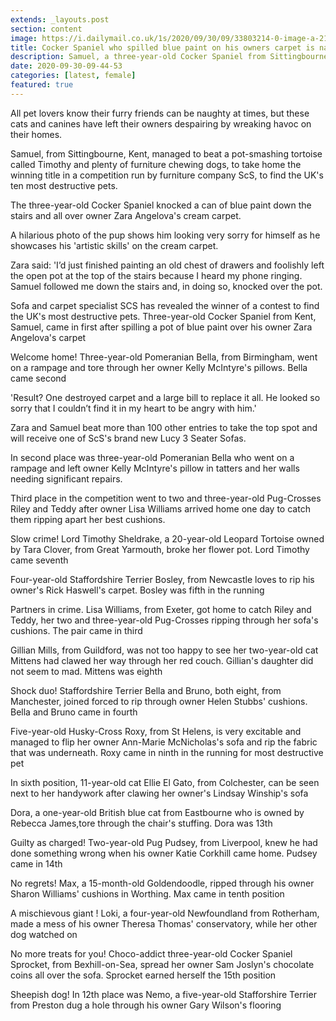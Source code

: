 ```yaml
---
extends: _layouts.post
section: content
image: https://i.dailymail.co.uk/1s/2020/09/30/09/33803214-0-image-a-21_1601453621675.jpg 
title: Cocker Spaniel who spilled blue paint on his owners carpet is named the UKs most destructive pet 
description: Samuel, a three-year-old Cocker Spaniel from Sittingbourne, Kent, was named the UKs most destructive pet by retail company SCS after spilling paint all over his owners cream carpet. 
date: 2020-09-30-09-44-53 
categories: [latest, female] 
featured: true 
--- 
```

All pet lovers know their furry friends can be naughty at times, but these cats and canines have left their owners despairing by wreaking havoc on their homes. 

Samuel, from Sittingbourne, Kent, managed to beat a pot-smashing tortoise called Timothy and plenty of furniture chewing dogs, to take home the winning title in a competition run by furniture company ScS, to find the UK's ten most destructive pets.

The three-year-old Cocker Spaniel knocked a can of blue paint down the stairs and all over owner Zara Angelova's cream carpet.

A hilarious photo of the pup shows him looking very sorry for himself as he showcases his 'artistic skills' on the cream carpet.

Zara said: 'I’d just finished painting an old chest of drawers and foolishly left the open pot at the top of the stairs because I heard my phone ringing. Samuel followed me down the stairs and, in doing so, knocked over the pot.

Sofa and carpet specialist SCS has revealed the winner of a contest to find the UK's most destructive pets. Three-year-old Cocker Spaniel from Kent,  Samuel, came in first after spilling a pot of blue paint over his owner Zara Angelova's carpet 

Welcome home! Three-year-old Pomeranian Bella, from Birmingham, went on a rampage and tore through her owner Kelly McIntyre's pillows. Bella came second

'Result? One destroyed carpet and a large bill to replace it all. He looked so sorry that I couldn’t find it in my heart to be angry with him.'

Zara and Samuel beat more than 100 other entries to take the top spot and will receive one of ScS's brand new Lucy 3 Seater Sofas.

In second place was three-year-old Pomeranian Bella who went on a rampage and left owner Kelly McIntyre's pillow in tatters and her walls needing significant repairs.

Third place in the competition went to two and three-year-old Pug-Crosses Riley and Teddy after owner Lisa Williams arrived home one day to catch them ripping apart her best cushions.

Slow crime! Lord Timothy Sheldrake, a 20-year-old Leopard Tortoise owned by Tara Clover, from Great Yarmouth, broke her flower pot. Lord Timothy came seventh 

Four-year-old Staffordshire Terrier Bosley, from Newcastle loves to rip his owner's Rick Haswell's carpet. Bosley was fifth in the running 

Partners in crime. Lisa Williams, from Exeter, got home to catch Riley and Teddy, her two and three-year-old Pug-Crosses ripping through her sofa's cushions. The pair came in third  

Gillian Mills, from Guildford, was not too happy to see her two-year-old cat Mittens had clawed her way through her red couch. Gillian's daughter did not seem to mad. Mittens was eighth 

Shock duo! Staffordshire Terrier Bella and Bruno, both eight, from Manchester, joined forced to rip through owner Helen Stubbs' cushions. Bella and Bruno came in fourth 

Five-year-old Husky-Cross Roxy, from St Helens, is very excitable and managed to flip her owner Ann-Marie McNicholas's sofa and rip the fabric that was underneath. Roxy came in ninth in the running for most destructive pet

In sixth position, 11-year-old cat Ellie El Gato, from Colchester, can be seen next to her handywork after clawing her owner's Lindsay Winship's sofa  

Dora, a one-year-old British blue cat from Eastbourne who is owned by Rebecca James,tore through the chair's stuffing. Dora was 13th

Guilty as charged! Two-year-old Pug Pudsey, from Liverpool, knew he had done something wrong when his owner Katie Corkhill came home. Pudsey came in 14th 

No regrets! Max, a 15-month-old Goldendoodle, ripped through his owner Sharon Williams' cushions in Worthing. Max came in tenth position 

A mischievous giant ! Loki, a four-year-old Newfoundland from Rotherham, made a mess of his owner Theresa Thomas' conservatory, while her other dog watched on 

No more treats for you! Choco-addict three-year-old Cocker Spaniel Sprocket, from Bexhill-on-Sea, spread her owner Sam Joslyn's chocolate coins all over the sofa. Sprocket earned herself the 15th position 

Sheepish dog! In 12th place was Nemo, a five-year-old Stafforshire Terrier from Preston dug a hole through his owner Gary Wilson's flooring 


